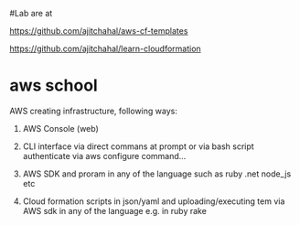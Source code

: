 #Lab are at

https://github.com/ajitchahal/aws-cf-templates

https://github.com/ajitchahal/learn-cloudformation


# aws school

AWS creating infrastructure, following ways:

1. AWS Console (web)

2. CLI interface via direct commans at prompt or via bash script
authenticate via aws configure command...

3. AWS SDK and proram in any of the language such as ruby .net node_js etc

4. Cloud formation scripts in json/yaml and uploading/executing tem via AWS sdk in any of the language e.g. in ruby rake

